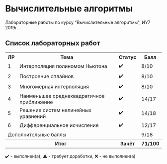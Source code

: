# Вычислительные алгоритмы

Лабораторные работы по курсу "Вычислительные алгоритмы", ИУ7 2019г.

## Список лабораторных работ

<table>
   <tr>
   <tr>
    <th>ЛР</th>
    <th>Тема</th>
    <th>Статус</th>
    <th>Балл</th>
   </tr>
   <tr>
    <td>1</td>
    <td>Интерполяция полиномом Ньютона</th>
    <td>✔️</th>
    <td>8/10</th>
   </tr>
   <tr>
   <tr>
    <td>2</td>
    <td>Построение сплайнов</th>
    <td>✔️</th>
    <td>8/10</th>
   </tr>
   <tr>
   <tr>
    <td>3</td>
    <td>Многомерная интерполяция</th>
    <td>✔️</th>
    <td>8/10</th>
   </tr>
   <tr>
   <tr>
    <td>4</td>
    <td>Наименьшее среднеквадратичное приближение</th>
    <td>✔️</th>
    <td>14/17</th>
   </tr>
   <tr>
   <tr>
    <td>5</td>
    <td>Решение систем нелинейных уравнений</th>
    <td>✔️</th>
    <td>14/18</th>
   </tr>
   <tr>
   <tr>
    <td>6</td>
    <td>Дифференциальное исчисление</th>
    <td>✔️</th>
    <td>12/17</th>
   </tr>
   <tr>
   <tr>
    <td colspan = "3">Дополнительные баллы</th>
    <td>9/18</th>
   </tr>
   <tr>
    <th colspan = "2">Итог</th>
    <th>Зачёт</th>
    <th>71/100</th>
   </tr>
</table>

✔️ - выполнен(а), ⚠️ - требует доработки, ❌ - не выполнен(а)
